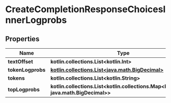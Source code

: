 
# CreateCompletionResponseChoicesInnerLogprobs

## Properties
Name | Type | Description | Notes
------------ | ------------- | ------------- | -------------
**textOffset** | **kotlin.collections.List&lt;kotlin.Int&gt;** |  |  [optional]
**tokenLogprobs** | [**kotlin.collections.List&lt;java.math.BigDecimal&gt;**](java.math.BigDecimal.md) |  |  [optional]
**tokens** | **kotlin.collections.List&lt;kotlin.String&gt;** |  |  [optional]
**topLogprobs** | **kotlin.collections.List&lt;kotlin.collections.Map&lt;kotlin.String, java.math.BigDecimal&gt;&gt;** |  |  [optional]



